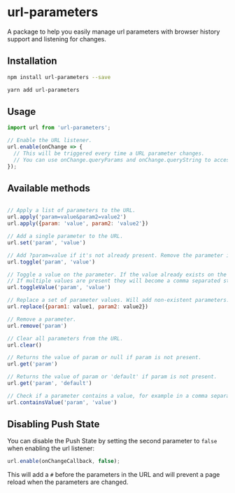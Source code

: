 # url-parameters
A package to help you easily manage url parameters with browser history support and listening for changes.

## Installation
```bash
npm install url-parameters --save

yarn add url-parameters
```

## Usage

```javascript
import url from 'url-parameters';

// Enable the URL listener.
url.enable(onChange => {
  // This will be triggered every time a URL parameter changes.
  // You can use onChange.queryParams and onChange.queryString to access the URL parameters as an object or string.
});
```

## Available methods
```javascript

// Apply a list of parameters to the URL. 
url.apply('param=value&param2=value2')
url.apply({param: 'value', param2: 'value2'})

// Add a single parameter to the URL.
url.set('param', 'value')

// Add ?param=value if it's not already present. Remove the parameter if it is already present.
url.toggle('param', 'value')

// Toggle a value on the parameter. If the value already exists on the parameter it will be removed.
// If multiple values are present they will become a comma separated string.
url.toggleValue('param', 'value')

// Replace a set of parameter values. Will add non-existent parameters.
url.replace({param1: value1, param2: value2})

// Remove a parameter.
url.remove('param')

// Clear all parameters from the URL.
url.clear()

// Returns the value of param or null if param is not present. 
url.get('param')

// Returns the value of param or 'default' if param is not present. 
url.get('param', 'default') 

// Check if a parameter contains a value, for example in a comma separated list of values.
url.containsValue('param', 'value')
```

## Disabling Push State
You can disable the Push State by setting the second parameter to `false` when enabling the url listener:
```javascript
url.enable(onChangeCallback, false);
```
This will add a `#` before the parameters in the URL and will prevent a page reload when the parameters are changed.
